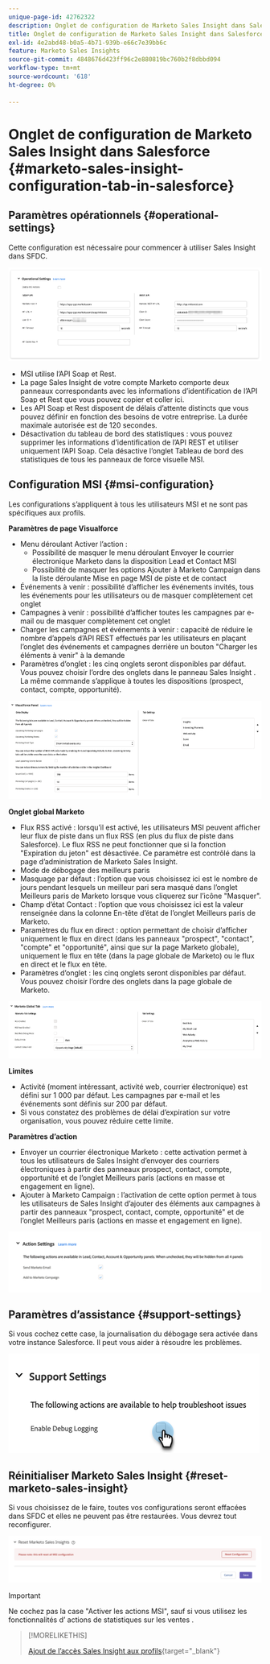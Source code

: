```yaml
---
unique-page-id: 42762322
description: Onglet de configuration de Marketo Sales Insight dans Salesforce - Documents Marketo - Documentation du produit
title: Onglet de configuration de Marketo Sales Insight dans Salesforce
exl-id: 4e2abd48-b0a5-4b71-939b-e66c7e39bb6c
feature: Marketo Sales Insights
source-git-commit: 4848676d423ff96c2e880819bc760b2f8dbbd094
workflow-type: tm+mt
source-wordcount: '618'
ht-degree: 0%

---
```


# Onglet de configuration de Marketo Sales Insight dans Salesforce {#marketo-sales-insight-configuration-tab-in-salesforce}

## Paramètres opérationnels {#operational-settings}

Cette configuration est nécessaire pour commencer à utiliser Sales Insight dans SFDC.

![](assets/marketo-sales-insight-configuration-tab-in-salesforce-1.png)

* MSI utilise l’API Soap et Rest.
* La page Sales Insight de votre compte Marketo comporte deux panneaux correspondants avec les informations d’identification de l’API Soap et Rest que vous pouvez copier et coller ici.
* Les API Soap et Rest disposent de délais d’attente distincts que vous pouvez définir en fonction des besoins de votre entreprise. La durée maximale autorisée est de 120 secondes.
* Désactivation du tableau de bord des statistiques : vous pouvez supprimer les informations d’identification de l’API REST et utiliser uniquement l’API Soap. Cela désactive l’onglet Tableau de bord des statistiques de tous les panneaux de force visuelle MSI.

## Configuration MSI {#msi-configuration}

Les configurations s’appliquent à tous les utilisateurs MSI et ne sont pas spécifiques aux profils.

**Paramètres de page Visualforce**

* Menu déroulant Activer l’action :
   * Possibilité de masquer le menu déroulant Envoyer le courrier électronique Marketo dans la disposition Lead et Contact MSI
   * Possibilité de masquer les options Ajouter à Marketo Campaign dans la liste déroulante Mise en page MSI de piste et de contact
* Événements à venir : possibilité d’afficher les événements invités, tous les événements pour les utilisateurs ou de masquer complètement cet onglet
* Campagnes à venir : possibilité d’afficher toutes les campagnes par e-mail ou de masquer complètement cet onglet
* Charger les campagnes et événements à venir : capacité de réduire le nombre d’appels d’API REST effectués par les utilisateurs en plaçant l’onglet des événements et campagnes derrière un bouton &quot;Charger les éléments à venir&quot; à la demande
* Paramètres d’onglet : les cinq onglets seront disponibles par défaut. Vous pouvez choisir l’ordre des onglets dans le panneau Sales Insight . La même commande s’applique à toutes les dispositions (prospect, contact, compte, opportunité).

![](assets/marketo-sales-insight-configuration-tab-in-salesforce-2.png)

**Onglet global Marketo**

* Flux RSS activé : lorsqu’il est activé, les utilisateurs MSI peuvent afficher leur flux de piste dans un flux RSS (en plus du flux de piste dans Salesforce). Le flux RSS ne peut fonctionner que si la fonction &quot;Expiration du jeton&quot; est désactivée. Ce paramètre est contrôlé dans la page d’administration de Marketo Sales Insight.
* Mode de débogage des meilleurs paris
* Masquage par défaut : l’option que vous choisissez ici est le nombre de jours pendant lesquels un meilleur pari sera masqué dans l’onglet Meilleurs paris de Marketo lorsque vous cliquerez sur l’icône &quot;Masquer&quot;.
* Champ d’état Contact : l’option que vous choisissez ici est la valeur renseignée dans la colonne En-tête d’état de l’onglet Meilleurs paris de Marketo.
* Paramètres du flux en direct : option permettant de choisir d’afficher uniquement le flux en direct (dans les panneaux &quot;prospect&quot;, &quot;contact&quot;, &quot;compte&quot; et &quot;opportunité&quot;, ainsi que sur la page Marketo globale), uniquement le flux en tête (dans la page globale de Marketo) ou le flux en direct et le flux en tête.
* Paramètres d’onglet : les cinq onglets seront disponibles par défaut. Vous pouvez choisir l’ordre des onglets dans la page globale de Marketo.

![](assets/marketo-sales-insight-configuration-tab-in-salesforce-3.png)

**Limites**

* Activité (moment intéressant, activité web, courrier électronique) est défini sur 1 000 par défaut. Les campagnes par e-mail et les événements sont définis sur 200 par défaut.
* Si vous constatez des problèmes de délai d’expiration sur votre organisation, vous pouvez réduire cette limite.

**Paramètres d’action**

* Envoyer un courrier électronique Marketo : cette activation permet à tous les utilisateurs de Sales Insight d’envoyer des courriers électroniques à partir des panneaux prospect, contact, compte, opportunité et de l’onglet Meilleurs paris (actions en masse et engagement en ligne).
* Ajouter à Marketo Campaign : l’activation de cette option permet à tous les utilisateurs de Sales Insight d’ajouter des éléments aux campagnes à partir des panneaux &quot;prospect, contact, compte, opportunité&quot; et de l’onglet Meilleurs paris (actions en masse et engagement en ligne).

![](assets/marketo-sales-insight-configuration-tab-in-salesforce-4.png)

## Paramètres d’assistance {#support-settings}

Si vous cochez cette case, la journalisation du débogage sera activée dans votre instance Salesforce. Il peut vous aider à résoudre les problèmes.

![](assets/marketo-sales-insight-configuration-tab-in-salesforce-5.png)

## Réinitialiser Marketo Sales Insight {#reset-marketo-sales-insight}

Si vous choisissez de le faire, toutes vos configurations seront effacées dans SFDC et elles ne peuvent pas être restaurées. Vous devrez tout reconfigurer.

![](assets/marketo-sales-insight-configuration-tab-in-salesforce-6.png)

>[!IMPORTANT]
>
>Ne cochez pas la case &quot;Activer les actions MSI&quot;, sauf si vous utilisez les fonctionnalités d’ actions de statistiques sur les ventes .

>[!MORELIKETHIS]
>
>[Ajout de l’accès Sales Insight aux profils](/help/marketo/product-docs/marketo-sales-insight/msi-for-salesforce/configuration/add-sales-insight-access-to-profiles.md){target="_blank"}
